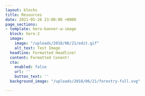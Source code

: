 ```yaml
---
layout: blocks
title: Resources
date: 2021-05-26 23:00:00 +0000
page_sections:
- template: hero-banner-w-image
  block: hero-2
  image:
    image: "/uploads/2018/06/21/edit.gif"
    alt_text: Test Image
  headline: Formatted Headline!
  content: Formatted Conent!
  cta:
    enabled: false
    url: ''
    button_text: ''
  background_image: "/uploads/2018/06/21/forestry-full.svg"

---
```

